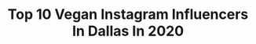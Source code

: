 ---
title: Top 10 Vegan Instagram Influencers In Dallas In 2020
description: >-
  Find top vegan Instagram influencers in Dallas in 2020. Most popular hashtags: #dallas #vegan #plantbased #texas.
platform: Instagram
profiles:
  - username: "chandidayle"
    fullname: >-
      Chandi Dayle
    location: "United States"
    followers: 11645
    engagement: 1332
    commentsToLikes: 0.051689
    id: ck13bj2tcvnc50i19fb2i85mk
    verified: false
    hashtags: "#gameday, #dalvsne, #yummy, #glutenfree"
  - username: "imhungwey"
    fullname: >-
      imhungwey (hung•wee)
    location: "United States"
    followers: 2613
    engagement: 1448
    commentsToLikes: 0.155984
    id: ck6tustw7i7la0j71bgxay5xe
    verified: false
    hashtags: "#frenchfries, #latte, #dalgonacoffee, #orange"
  - username: "curvesbyzo_"
    fullname: >-
      Z O I E 💛
    location: "United States"
    followers: 11518
    engagement: 775
    commentsToLikes: 0.351296
    id: ck5hnawvcnhc50i11rz6v011n
    verified: false
    hashtags: "#simplehealth, #grlpwr, #honestkitchen, #psootd"
  - username: "naturally_natalieeng"
    fullname: >-
      Natalie | Health+Wellness Blog
    location: "United States"
    followers: 5805
    engagement: 1259
    commentsToLikes: 0.298663
    id: ck6tnpg9qab2k0j718opwe65o
    verified: false
    hashtags: "#potion, #snapyourway, #giveawaytime, #probiotics"
  - username: "jazz.elle"
    fullname: >-
      Jasmine Leatrice
    location: "United States"
    followers: 7997
    engagement: 228
    commentsToLikes: 0.079631
    id: ck135b2250lpp0i19belx4x4d
    verified: false
    hashtags: "#supportsmallbusiness, #tealife, #vegansofhouston, #drinktea"
  - username: "littlebabylinda"
    fullname: >-
      Little Linda 🐆
    location: "United States"
    followers: 160622
    engagement: 197
    commentsToLikes: 0.015194
    id: ck5zv2svk3hko0i14orhk5ii9
    verified: false
    hashtags: "#texas, #tttism, #darkartists, #finelinetattoo"
  - username: "nataliaavegaa"
    fullname: >-
      NATALIA VEGA
    location: "United States"
    followers: 8776
    engagement: 505
    commentsToLikes: 0.021407
    id: ck6uc7xdae0hh0j71x8mgeequ
    verified: false
    hashtags: "#ahimsa, #photoshopfix, #cleanpic, #vegantacos"
  - username: "fashionveggie"
    fullname: >-
      by Molly T.
    location: "United States"
    followers: 98498
    engagement: 134
    commentsToLikes: 0.075137
    id: ck55k07lhy5vx0i11gjdtzrgu
    verified: false
    hashtags: "#skincaretutorial, #veganfashion, #boymom, #babymama"
  - username: "alisha.griffin_"
    fullname: >-
      Alisha Griffin {Model/Actress}
    location: "United States"
    followers: 2239
    engagement: 829
    commentsToLikes: 0.209974
    id: ck6tltwla6mpu0j71jq98wyu2
    verified: false
    hashtags: "#modelposes, #magazinecover, #runwayfashion, #dermablend"
  - username: "dothersykesiv"
    fullname: >-
      DotherSykesIV
    location: "United States"
    followers: 7589
    engagement: 589
    commentsToLikes: 0.076319
    id: ck5hj86k0g6mk0i11qi8b77jk
    verified: false
    hashtags: "#wildnout, #history, #texas, #food"
---
